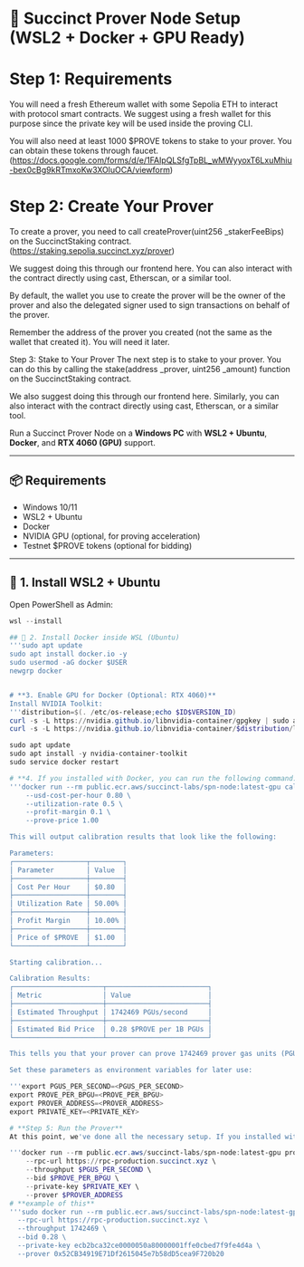 # 🧠 Succinct Prover Node Setup (WSL2 + Docker + GPU Ready)
# Step 1: Requirements
You will need a fresh Ethereum wallet with some Sepolia ETH to interact with protocol smart contracts. We suggest using a fresh wallet for this purpose since the private key will be used inside the proving CLI.

You will also need at least 1000 $PROVE tokens to stake to your prover. You can obtain these tokens through faucet.(https://docs.google.com/forms/d/e/1FAIpQLSfgTpBL_wMWyyoxT6LxuMhiu-bex0cBg9kRTmxoKw3XOluOCA/viewform)

# Step 2: Create Your Prover
To create a prover, you need to call createProver(uint256 _stakerFeeBips) on the SuccinctStaking contract. (https://staking.sepolia.succinct.xyz/prover)

We suggest doing this through our frontend here. You can also interact with the contract directly using cast, Etherscan, or a similar tool.

By default, the wallet you use to create the prover will be the owner of the prover and also the delegated signer used to sign transactions on behalf of the prover.

Remember the address of the prover you created (not the same as the wallet that created it). You will need it later.

Step 3: Stake to Your Prover
The next step is to stake to your prover. You can do this by calling the stake(address _prover, uint256 _amount) function on the SuccinctStaking contract.

We also suggest doing this through our frontend here. Similarly, you can also interact with the contract directly using cast, Etherscan, or a similar tool.



Run a Succinct Prover Node on a **Windows PC** with **WSL2 + Ubuntu**, **Docker**, and **RTX 4060 (GPU)** support.

---

## 📦 Requirements

- Windows 10/11
- WSL2 + Ubuntu
- Docker
- NVIDIA GPU (optional, for proving acceleration)
- Testnet $PROVE tokens (optional for bidding)

---

## 🚀 1. Install WSL2 + Ubuntu

Open PowerShell as Admin:

```powershell
wsl --install

## 🐳 2. Install Docker inside WSL (Ubuntu)
'''sudo apt update
sudo apt install docker.io -y
sudo usermod -aG docker $USER
newgrp docker


# **3. Enable GPU for Docker (Optional: RTX 4060)**
Install NVIDIA Toolkit:
'''distribution=$(. /etc/os-release;echo $ID$VERSION_ID)
curl -s -L https://nvidia.github.io/libnvidia-container/gpgkey | sudo apt-key add -
curl -s -L https://nvidia.github.io/libnvidia-container/$distribution/libnvidia-container.list | sudo tee /etc/apt/sources.list.d/nvidia-container-toolkit.list

sudo apt update
sudo apt install -y nvidia-container-toolkit
sudo service docker restart

# **4. If you installed with Docker, you can run the following command:**
'''docker run --rm public.ecr.aws/succinct-labs/spn-node:latest-gpu calibrate \
    --usd-cost-per-hour 0.80 \
    --utilization-rate 0.5 \
    --profit-margin 0.1 \
    --prove-price 1.00

This will output calibration results that look like the following:

Parameters:
┌──────────────────┬────────┐
│ Parameter        │ Value  │
├──────────────────┼────────┤
│ Cost Per Hour    │ $0.80  │
├──────────────────┼────────┤
│ Utilization Rate │ 50.00% │
├──────────────────┼────────┤
│ Profit Margin    │ 10.00% │
├──────────────────┼────────┤
│ Price of $PROVE  │ $1.00  │
└──────────────────┴────────┘

Starting calibration...

Calibration Results:
┌──────────────────────┬─────────────────────────┐
│ Metric               │ Value                   │
├──────────────────────┼─────────────────────────┤
│ Estimated Throughput │ 1742469 PGUs/second     │
├──────────────────────┼─────────────────────────┤
│ Estimated Bid Price  │ 0.28 $PROVE per 1B PGUs │
└──────────────────────┴─────────────────────────┘

This tells you that your prover can prove 1742469 prover gas units (PGUs) per second and that you should bid 0.28 $PROVE per 1B PGUs for proofs.

Set these parameters as environment variables for later use:

'''export PGUS_PER_SECOND=<PGUS_PER_SECOND>
export PROVE_PER_BPGU=<PROVE_PER_BPGU>
export PROVER_ADDRESS=<PROVER_ADDRESS>
export PRIVATE_KEY=<PRIVATE_KEY>

# **Step 5: Run the Prover**
At this point, we've done all the necessary setup. If you installed with Docker, you can run the following command:

'''docker run --rm public.ecr.aws/succinct-labs/spn-node:latest-gpu prove \
    --rpc-url https://rpc-production.succinct.xyz \
    --throughput $PGUS_PER_SECOND \
    --bid $PROVE_PER_BPGU \
    --private-key $PRIVATE_KEY \
    --prover $PROVER_ADDRESS
# **example of this**
'''sudo docker run --rm public.ecr.aws/succinct-labs/spn-node:latest-gpu prove \
  --rpc-url https://rpc-production.succinct.xyz \
  --throughput 1742469 \
  --bid 0.28 \
  --private-key ecb2bca32ce0000050a80000001ffe0cbed7f9fe4d4a \
  --prover 0x52CB34919E71Df2615045e7b58dD5cea9F720b20
